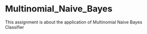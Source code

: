 # Multinomial_Naive_Bayes
This assignment is about the application of Multinomial Naive Bayes  Classifier
